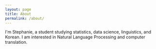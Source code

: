 ```yaml
---
layout: page
title: About
permalink: /about/
---
```


I'm Stephanie, a student studying statistics, data science, linguistics, and Korean. I am interested in Natural Language Processing and computer translation.

